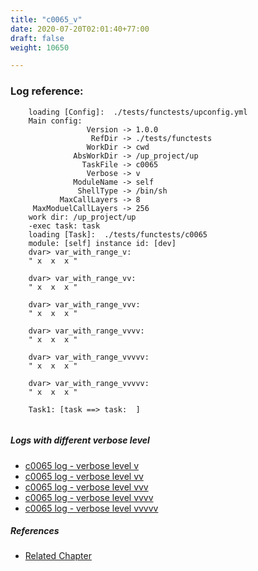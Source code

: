 ```yaml
---
title: "c0065_v"
date: 2020-07-20T02:01:40+77:00
draft: false
weight: 10650

---
```


### Log reference: <no value>

```
    loading [Config]:  ./tests/functests/upconfig.yml
    Main config:
                 Version -> 1.0.0
                  RefDir -> ./tests/functests
                 WorkDir -> cwd
              AbsWorkDir -> /up_project/up
                TaskFile -> c0065
                 Verbose -> v
              ModuleName -> self
               ShellType -> /bin/sh
           MaxCallLayers -> 8
     MaxModuelCallLayers -> 256
    work dir: /up_project/up
    -exec task: task
    loading [Task]:  ./tests/functests/c0065
    module: [self] instance id: [dev]
    dvar> var_with_range_v:
    " x  x  x "
    
    dvar> var_with_range_vv:
    " x  x  x "
    
    dvar> var_with_range_vvv:
    " x  x  x "
    
    dvar> var_with_range_vvvv:
    " x  x  x "
    
    dvar> var_with_range_vvvvv:
    " x  x  x "
    
    dvar> var_with_range_vvvvv:
    " x  x  x "
    
    Task1: [task ==> task:  ]
    
```

##### Logs with different verbose level
* [c0065 log - verbose level v](../../logs/c0065_v)
* [c0065 log - verbose level vv](../../logs/c0065_vv)
* [c0065 log - verbose level vvv](../../logs/c0065_vvv)
* [c0065 log - verbose level vvvv](../../logs/c0065_vvvv)
* [c0065 log - verbose level vvvvv](../../logs/c0065_vvvvv)

##### References
* [Related Chapter](../../test-debug/c0065)
